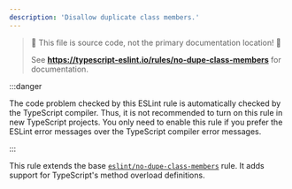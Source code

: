 ```yaml
---
description: 'Disallow duplicate class members.'
---
```


> 🛑 This file is source code, not the primary documentation location! 🛑
>
> See **https://typescript-eslint.io/rules/no-dupe-class-members** for documentation.

:::danger

The code problem checked by this ESLint rule is automatically checked by the TypeScript compiler. Thus, it is not recommended to turn on this rule in new TypeScript projects. You only need to enable this rule if you prefer the ESLint error messages over the TypeScript compiler error messages.

:::

This rule extends the base [`eslint/no-dupe-class-members`](https://eslint.org/docs/rules/no-dupe-class-members) rule.
It adds support for TypeScript's method overload definitions.
